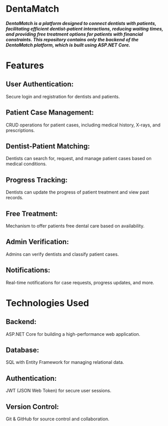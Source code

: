 # DentaMatch
##### DentaMatch is a platform designed to connect dentists with patients, facilitating efficient dentist-patient interactions, reducing waiting times, and providing free treatment options for patients with financial constraints. This repository contains only the backend of the DentaMatch platform, which is built using ASP.NET Core.

# Features
## User Authentication: 
Secure login and registration for dentists and patients.
## Patient Case Management: 
CRUD operations for patient cases, including medical history, X-rays, and prescriptions.
## Dentist-Patient Matching: 
Dentists can search for, request, and manage patient cases based on medical conditions.
## Progress Tracking: 
Dentists can update the progress of patient treatment and view past records.
## Free Treatment: 
Mechanism to offer patients free dental care based on availability.
## Admin Verification: 
Admins can verify dentists and classify patient cases.
## Notifications: 
Real-time notifications for case requests, progress updates, and more.
# Technologies Used
## Backend: 
ASP.NET Core for building a high-performance web application.
## Database: 
SQL with Entity Framework for managing relational data.
## Authentication: 
JWT (JSON Web Token) for secure user sessions.
## Version Control: 
Git & GitHub for source control and collaboration.
